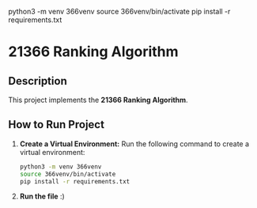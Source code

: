 python3 -m venv 366venv
source 366venv/bin/activate
pip install -r requirements.txt

# 21366 Ranking Algorithm

## Description
This project implements the **21366 Ranking Algorithm**.

## How to Run Project

1. **Create a Virtual Environment:**
   Run the following command to create a virtual environment:
   ```bash
   python3 -m venv 366venv
   source 366venv/bin/activate
   pip install -r requirements.txt
   ```

2. **Run the file**
   :)
